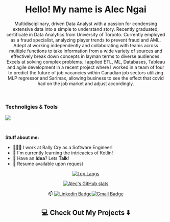 <h1 align="center"> Hello! My name is Alec Ngai</h1>

<p align="center"> 
Multidisciplinary, driven Data Analyst with a passion for condensing extensive data into a simple to understand story. Recently graduated,  certificate in Data Analytics from University of Toronto. Currently employed as a fraud specialist, analyzing player trends to prevent fraud and AML. Adept at working independently and collaborating with teams across multiple functions to take information from a wide variety of sources and effectively break down concepts in layman terms to diverse audiences. Excels at solving complex problems. I applied ETL, ML, Databases, Tableau and agile development in a recent project where I worked in a team of four to predict the future of job vacancies within Canadian job sectors utilizing MLP regressor and Sarimax, allowing business to see the effect that covid had on the job market and adjust accordingly.  
</p>

<br>

### Technoligies & Tools

![](https://img.shields.io/badge/OS-Linux-informational?style=flat&logo=data:image/svg%2bxml;base64,<BASE64_DATA>)

<br>

**Stuff about me:**

- 👨🏽‍💻 I work at Rally Cry as a Software Engineer!
- 🌱 I'm currently learning the intricacies of Kotlin!
- 💬 Have an **Idea**? Lets **Talk**!
- 📝 Resume available upon request

<div align="center">
  
[![Top Langs](https://github-readme-stats.vercel.app/api/top-langs/?username=alecngai&show_icons=true&theme=tokyonight&hide_border=true)](https://github.com/alecngai/github-readme-stats)

 
[![Alec's GitHub stats](https://github-readme-stats.vercel.app/api?username=alecngai&show_icons=true&theme=tokyonight&hide_border=true)](https://github.com/alecngai/github-readme-stats)
  
📫 [![Linkedin Badge](https://img.shields.io/badge/-henryngann-blue?style=flat-square&logo=Linkedin&logoColor=white&link=https://www.linkedin.com/in/henry-ngan-183620b6)](https://www.linkedin.com/in/henry-ngan-183620b6)[![Gmail Badge](https://img.shields.io/badge/-henrynganwork@gmail.com-c14438?style=flat-square&logo=Gmail&logoColor=white&link=mailto:henrynganwork@gmail.com)](mailto:henrynganwork@gmail.com)

</div>

<h2  align="center">💻 Check Out My Projects ⬇️ </h2>
